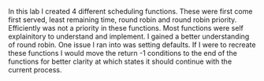 In this lab I created 4 different scheduling functions. These were first come first served, least remaining time, round robin and round robin priority. Efficiently was not a priority in these functions. Most functions were self explainitory to understand and implement. I gained a better understanding of round robin. One issue I ran into was setting defaults. If I were to recreate these functions I would move the return -1 conditions to the end of the functions for better clarity at which states it should continue with the current process.